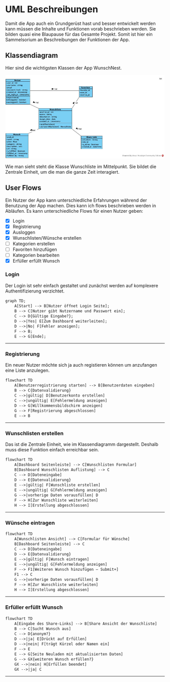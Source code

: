 # UML Beschreibungen

Damit die App auch ein Grundgerüst hast und besser entwickelt werden kann müssen die Inhalte und Funktionen vorab beschrieben werden. Sie bilden quasi eine Blaupause für das Gesamte Projekt. Somit ist hier ein Sammelsorium an Beschreibungen der Funktionen der App.

## Klassendiagram

Hier sind die wichtigsten Klassen der App WunschNest.

![](./UML/Klassendiagramm.jpg)

Wie man sieht steht die Klasse Wunschliste im Mittelpunkt. Sie bildet die Zentrale Einheit, um die man die ganze Zeit interagiert.

## User Flows

Ein Nutzer der App kann unterschiedliche Erfahrungen während der Benutzung der App machen. Dies kann ich flows beschrieben werden in Abläufen. Es kann unterschiedliche Flows für einen Nutzer geben:

- [x] Login
- [x] Registrierung
- [x] Ausloggen
- [x] Wunschlisten/Wünsche erstellen
- [ ] Kategorien erstellen
- [ ] Favoriten hinzufügen
- [ ] Kategorien bearbeiten
- [x] Erfüller erfüllt Wunsch

### Login

Der Login ist sehr einfach gestaltet und zunächst werden auf komplexere Authentifizierung verzichtet.

```mermaid
graph TD;
    A[Start] --> B[Nutzer öffnet Login Seite];
    B --> C[Nutzer gibt Nutzername und Passwort ein];
    C --> D{Gültige Eingabe?};
    D -->|Yes| E[Zum Dashboard weiterleiten];
    D -->|No| F[Fehler anzeigen];
    F --> B;
    E --> G[Ende];
```

---

### Registrierung

Ein neuer Nutzer möchte sich ja auch registieren können um anzufangen eine Liste anzulegen.

```mermaid
flowchart TD
    A[Benutzerregistrierung starten] --> B[Benutzerdaten eingeben]
    B --> C{Datenvalidierung}
    C -->|gültig| D[Benutzerkonto erstellen]
    C -->|ungültig| E[Fehlermeldung anzeigen]
    D --> G[Willkommensbildschirm anzeigen]
    G --> F[Registrierung abgeschlossen]
    E --> B
```

---

### Wunschlisten erstellen

Das ist die Zentrale Einheit, wie im Klassendiagramm dargestellt. Deshalb muss diese Funktion einfach erreichbar sein.

```mermaid
flowchart TD
    A[Dashboard Seitenleiste] --> C[Wunschlisten Formular]
    B[Dashboard Wunschlisten Auflistung] --> C
    C --> D[Dateneingabe]
    D --> E{Datenvalidierung}
    E -->|gültig| F[Wunschliste erstellen]
    E -->|ungültig| G[Fehlermeldung anzeigen]
    G -->|vorherige Daten vorausfüllen| D
    F --> H[Zur Wunschliste weiterleiten]
    H --> I[Erstellung abgeschlossen]
```

---

### Wünsche eintragen

```mermaid
flowchart TD
	A[Wunschlisten Ansicht] --> C[Formular für Wünsche]
    B[Dashboard Seitenleiste] --> C
    C --> D[Dateneingabe]
    D --> E{Datenvalidierung}
    E -->|gültig| F[Wunsch eintragen]
    E -->|ungültig| G[Fehlermeldung anzeigen]
    F --> F1[Weiteren Wunsch hinzufügen — Submit+]
    F1 --> C
    G -->|vorherige Daten vorausfüllen| D
    F --> H[Zur Wunschliste weiterleiten]
    H --> I[Erstellung abgeschlossen]
```

---

### Erfüller erfüllt Wunsch

```mermaid
flowchart TD
    A[Eingabe des Share-Links] --> B[Share Ansicht der Wunschliste]
    B --> C[Sucht Wunsch aus]
    C --> D{anonym?}
    D -->|ja| E[Drückt auf Erfüllen]
    D -->|nein| F[trägt Kürzel oder Namen ein]
    F --> E
    E --> G[Seite Neuladen mit aktualisierten Daten]
    G --> GX{weiteren Wunsch erfüllen?}
    GX -->|nein| H[Erfüllen beendet]
    GX -->|ja| C
```

---
